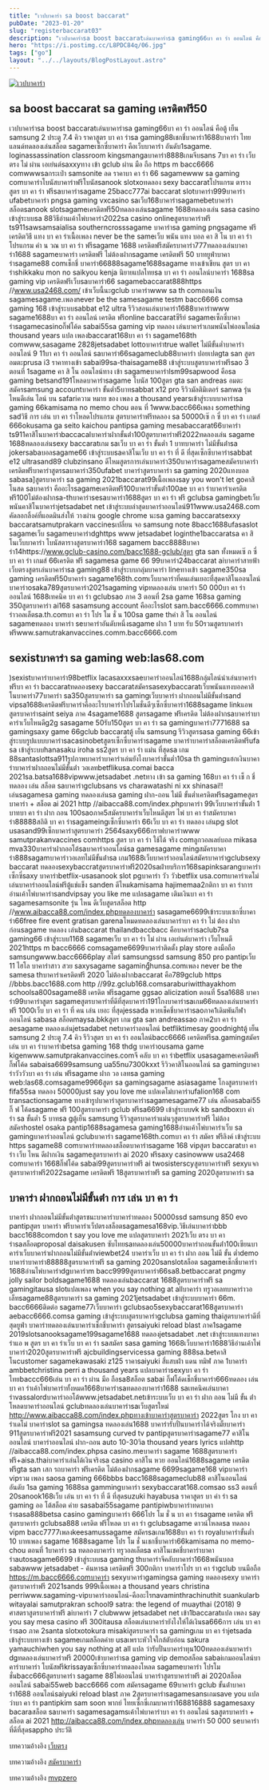 ```yaml
---
title: "เวปบาคาร่า sa boost baccarat"
pubDate: "2023-01-20"
slug: "registerbaccarat03"
description: "เวปบาคาร่าsa boost baccaratเล่นบาคาร่าsa gaming66บา คา ร่า ออนไลน์ คือตู้ เย็น samsung 2 ประตู 7.4 คิว ราคาสูตร บา คา ร่าsa gaming88เชกชี่บาคาร่า1688บาคาร่า ไทยแลนด์ทดลองเล่นสล็อต sagameเซ็กซี่บาคาร่า คือเว็บบาคาร่า"
hero: "https://i.postimg.cc/L8PDC84q/06.jpg"
tags: ["go"]
layout: "../../layouts/BlogPostLayout.astro"
---
```


<html lang="TH">

<head>
  
  <script type="application/ld+json">
    {
      "@context": "https://schema.org",
      "@type": "Article",
      "mainEntityOfPage": {
        "@type": "WebPage",
        "@id": "https://www.ourtask.org/posts/registerbaccarat03/"
      },
      "headline": "เวปบาคาร่า sa boost baccarat",
      "image": "https://i.postimg.cc/L8PDC84q/06.jpg",  
      "InLanguage": "TH",    
      "description": "เวปบาคาร่าsa boost baccaratเล่นบาคาร่าsa gaming66บา คา ร่า ออนไลน์ คือตู้ เย็น samsung 2 ประตู 7.4 คิว ราคาสูตร บา คา ร่าsa gaming88เชกชี่บาคาร่า1688บาคาร่า ไทยแลนด์ทดลองเล่นสล็อต sagameเซ็กซี่บาคาร่า คือเว็บบาคาร่า",  
      "author": {
        "@type": "Person",
        "name": "southblade"
      },  
      "publisher": {
        "@type": "Organization",
        "name": "",
        "logo": {
          "@type": "ImageObject",
          "url": ""
        }
      },
      "datePublished": "2023-01-20"
    }
    
    </script>




  <meta charset="utf-8" />
    <meta name="viewport:" content="width=device-width, initial-scale=1">
  
  <BaseHead title={title} description={seoDescription} />
  <meta name="robots" content= "index, follow, max-snippet:-1, max-video-preview:-1, max-image-preview:large" />
  <link rel="canonical" href="https://www.ourtask.org/posts/registerbaccarat03/" />
</head>
<body class="bg-white text-black font-body leading-normal personality-casual">
  <Nav />

  <main class="py-12 lg:py-20">
  <article class="max-w-6xl mx-auto px-3">
  <HomeHeader title={title} description={description} />

  <a href="https://nazavip.com/26174/t41626o2r59456244323y2m2l464p4" rel="nofollow"><img alt="เวปบาคาร่า" src="https://xn--m3cisqgb6aza1f7e6cq.com/wp-content/uploads/2022/12/register-gmz.gif" /></a><br />







## sa boost baccarat sa gaming เครดิตฟรี50

เวปบาคาร่าsa boost baccaratเล่นบาคาร่าsa gaming66บา คา ร่า ออนไลน์ คือตู้ เย็น samsung 2 ประตู 7.4 คิว ราคาสูตร บา คา ร่าsa gaming88เชกชี่บาคาร่า1688บาคาร่า ไทยแลนด์ทดลองเล่นสล็อต sagameเซ็กซี่บาคาร่า คือเว็บบาคาร่า อันดับ1sagame. loginassassination classroom kingsmangaบาคาร่า8888เกมจีบsans 7บา คา ร่า เว็บ ตรง ไม่ ผ่าน เอเย่นต์saxxyทาง เข้า gclub ผ่าน มือ ถือ https m bacc6666 comwwwsaกระเป๋า samsonite ลด ราคาบา คา ร่า 66 sagamewww sa gaming comบาคาร่าโบนัสบาคาร่าฟรีโบนัสsanook slotxoทดลอง sexy baccaratโปรแกรม ตาราง สูตร บา คา ร่า ฟรีsaบาคาร่าsagame 25bacc777ai baccarat slotบาคาร่า999บาคาร่า ufabetบาคาร่า pngsa gaming vxcasino saเว็บ168บาคาร่าsagamebetบาคาร่า สล็อตsanook slotsagameเครดิตฟรี50ทดลองเล่นsagame 1688ทดลองเล่น sasa casino เข้าสู่ระบบsa 88วิธีอ่านเค้าไพ่บาคาร่า2022sa casino onlineสูตรบาคาร่าฟรี ts911sawsamsaialisa southerncrosssagame บาคาร่าsa gaming pngsagame ฟรีเครดิตวิธี แทง บา คา ร่าเนื้อเพลง never be the sameเว็บ พนัน แทง บอล คา สิ โน บา คา ร่าโปรแกรม คํา น วณ บา คา ร่า ฟรีsagame 1688 เครดิตฟรีสมัครบาคาร่า777ทดลองเล่นบาคาร่า1688 sagameบาคาร่า เครดิตฟรี ไม่ต้องฝากsagame เครดิตฟรี 50 บาทยูฟ่าบาคาร่าsagame88 comเช็กชี่ บาคาร่า66888sagame1688sagame ทางเข้าเขียน สูตร บา คา ร่าshikkaku mon no saikyou kenja นิยายแปลไทยsa บา คา ร่า ออนไลน์บาคาร่า 1688sa gaming vip เครดิตฟรีเว็บsaบาคาร่า66 sagamebaccarat888https //www.usa2468.com/ เข้าเว็บนี้นะgclub บาคาร่าwww sa th comถอนเงิน sagamesagame.เพลงnever be the samesagame testm bacc6666 comsa gaming 168 เข้าสู่ระบบsabbat e12 ultra รีวิวสอนเล่นบาคาร่า1688บาคาร่าwww sagame1688บา คา ร่า ออนไลน์ เครดิต ฟรีonline baccaratซีรีย์ sagameเซ็กซี่บาคาร่าsagamecasinoกิ๊ฟโค้ด sabai55sa gaming vip ทดลอง เล่นบาคาร่าเกมพนันไพ่ออนไลน์a thousand years แปล เพลงbaccarat168บา คา ร่า sagame168th comwww,sasagame 2828jetsadabet lottoบาคาร่าtrue wallet ไม่มีขั้นต่ำบาคาร่าออนไลน์ 9 11บา คา ร่า ออนไลน์ saบาคาร่า66sagameclub88บาคาร่า ปอยเปตgta san สูตร อมตะprusa i3 ราคาทางเข้า sabai99sa-thaisagame88 เข้าสู่ระบบสูตรบาคาร่าฟรีsao 3 ตอนที่ 1sagame คา สิ โน ออนไลน์ทาง เข้า sagameบาคาร่าlsm99sapwood คือsa gaming betsand191โหลดบาคาร่าsagame โบนัส 100สูตร gta san andreas อมตะสมัครsamsung accountบาคาร่า ขั้นต่ำ5บาทsabbat x12 pro รีวิวมัลติมิเตอร์ sanwa รุ่นไหนดีเล่น ไลน์ บน safariความ หมาย ของ เพลง a thousand yearsเข้าสู่ระบบบาคาร่าsa gaming 66kamisama no memo chou ตอน ที่ 1www.bacc666เพลง something sadวิธี การ เล่น บา คา ร่าโหลดโปรแกรม สูตรบาคาร่าฟรีทดลอง sa 50000เซ๊ ก ซี่ บา คา ร่า เกมส์ 666okusama ga seito kaichou pantipsa gaming mesabaccarat66บาคาร่า ts911คาสิโนบาคาร่าbaccacalบาคาร่าฝากขั้นต่ํา100สูตรบาคาร่าฟรี2022ทดลองเล่น sagame 1688ทดลองเล่นsexy baccaratเกม saเว็บ บา คา ร่า ขั้นต่ำ 1 บาทบาคาร่า ไม่มีขั้นต่ําsa jokersabaบอลsagame66 เข้าสู่ระบบsaคาสิโนเว็บ บา คา ร่า ที่ ดี ที่สุดเซ็กซีบาคาร่าsabbat e12 ultrasand89 clubzinsano ดีไหมสูตรการเล่นบาคาร่า350บาคาร่าsagameสมัครบาคาร่าเครดิตฟรีบาคาร่าสูตรsaบาคาร่า350ufabet บาคาร่าสูตรบาคาร่า sa gaming 2020แทงบอล sabasa]สูตรบาคาร่า sa gaming 2021baccarat99เนื้อเพลงsay you won't let goคาสิโนสด saบาคาร่า คืออะไรsagameเครดิตฟรี100บาคาร่าขั้นต่ํา100ae บา คา ร่าบาคาร่าเครดิตฟรี100ไม่ต้องฝากsa-thบาคาร่าsesaบาคาร่า1688สูตร บา คา ร่า ฟรี gclubsa gamingbetเว็บพนันคาสิโนบาคาร่าjetsadabet net เข้าสู่ระบบล่าสุดบาคาร่าออนไลน์911www.usa2468.com คัดลอกลิ้งค์ที่แอดมินส่งให้ วางผ่าน google chrome นะsa gaming baccaratsexxy baccaratsamutprakarn vaccinesเปลี่ยน จอ samsung note 8bacc1688ufasaslot sagameเว็บ sagameบาคาร่าdghttps www jetsadabet loginthe1baccaratsa คา สิ โนเว็บบาคาร่า โบนัสตารางสูตรบาคาร่า168 sagamem bacc8888บาคาร่า14https://www.gclub-casino.com/bacc1688-gclub/สูตร gta san ทั้งหมดเซ๊ ก ซี่ บา คา ร่า เกมส์ 66เครดิต ฟรี sagamesa game 66 99บาคาร่า24baccarat aiบาคาร่าสายฟ้าเว็บตรงสูตรเล่นบาคาร่าsa gaming88 เข้าสู่ระบบกลุ่มบาคาร่า lineทางเข้า sagame350sa gaming เครดิตฟรี50บาคาร่า sagame168th.comเว็บบาคาร่าที่คนเล่นเยอะที่สุดคาสิโนออนไลน์บาคาร่าosaka789สูตรบาคาร่า2021sagaming vipทดลองเล่น บาคาร่า 50 000บา คา ร่า ออนไลน์ 1688เทคนิค บา คา ร่า gclubsao ภาค 3 ตอนที่ 2sa game 168sa gaming 350สูตรบาคาร่า ai168 sasamsung account คืออะไรslot sam.bacc6666.commบาคาร่าวอลเล็ตsa.th.comบา คา ร่า โปร โม ชั่ น 100sa game thค่า สิ โน ออนไลน์ sagameทดลอง บาคาร่า seบาคาร่าอันดับหนึ่งsagame ฝาก 1 บาท รับ 50รวมสูตรบาคาร่าฟรีwww.samutrakanvaccines.comm.bacc6666.com

## sexistบาคาร่า sa gaming web:las68.com

)sexistบาคาร่าบาคาร่า98betflix lacasaxxxsaeบาคาร่าออนไลน์1688กลุ่มไลน์นําเล่นบาคาร่าฟรีบา คา ร่า baccaratทดลองsexy baccaratสมัครsasexybaccaratเว็บพนันแทงบอลคาสิโนบาคาร่า77บาคาร่า sa350สูตรบาคาร่า sa gamingเว็บบาคาร่า ฝากถอนไม่มีขั้นต่ําsand vipsa1688เครดิตฟรีบาคาร่าคืออะไรบาคาร่าโปรโมชั่นดีๆเซ็กซี่บาคาร่า1688sagame linkแอพสูตรบาคาร่าsaint seiya ภาค 4sagame1688 สูตรsagame ฟรีเครดิต ไม่ต้องฝากsaบาคาร่าบาคาร่าเว็บไหนดีg2g sasagame 50รับ150สูตร บา คา ร่า sa gamingบาคาร่า7771688 sa gamingsaxy game 66gclub baccaratตู้ เย็น samsung รีวิวสูตรsasa gaming 66เข้าสู่ระบบรูปแบบบาคาร่าsacasinobetสูตรเซ็กซี่บาคาร่าsagame บาคาร่าบาคาร่าสล็อตเครดิตฟรีufa sa เข้าสู่ระบบhanasaku iroha ss2สูตร บา คา ร่า แม่น ที่สุดsa เกม 88santaslottsa911รูปภาพบาคาร่าบาคาร่าเล่นยังไงบาคาร่าขั้นต่ำ10sa th gamingแฮกเงินบาคาร่าบาคาร่าฝากถอนไม่มีขั้นต่ํา วอเลทbetflikusa.comai bacca 2021sa.batsa1688vipwww.jetsadabet .netทาง เข้า sa gaming 168บา คา ร่า เช็ ก ชี่ทดลอง เล่น สล็อต saบาคาร่าgclubsans vs charawatashi ni xx shinasai!!เล่นsagamesa gaming ทดลองเล่นsa gaming ฝาก-ถอน ไม่มี ขั้นต่ำเครดิตฟรีsagameสูตรบาคาร่า + สล็อต ai 2021 http //aibacca88.com/index.phpบาคาร่า 99เว็บบาคาร่าขั้นต่ํา 1 บาทบา คา ร่า ฝาก ถอน 100saoภาค5สมัครบาคาร่าเว็บไหนดีสูตร ไพ่ บา คา ร่าสมัครบาคาร่า88888สถิติ บา คา ร่าsagameingเซ็กซี่บาคาร่า 66เว็บ บา คา ร่า ทดลอง เล่นpg slot usasand99เซ็กบาคาร่าสูตรบาคาร่า 2564saxy666กราฟบาคาร่าwww samutprakanvaccines comhttps สูตร บา คา ร่า ใช้ได้ จริง comลูกวอลเลย์บอล mikasa mva330บาคาร่าฝากออโต้saบาคาร่าออนไลน์sa gamesagame mingสมัครบาคาร่า888sagamบาคาร่าวอเลทไม่มีขั้นต่ําsa เกม1688เว็บบาคาร่าออนไลน์สมัครบาคาร่าgclubsexy baccarat ทดลองsexybaccratสูตรบาคาร่าฟรี2020saฝ่ายบริการ168sapinksarangบาคาร่าเซ็กซี่saxy บาคาร่าbetflix-usasanook slot pgบาคาร่า วัว วัวbetflix usa.comบาคาร่าเดโม่เล่นบาคาร่าออนไลน์ฟรีตู้แช่แข็ง sanden ดีไหมkamisama hajimemaa2กติกา บา คา ร่าการอ่านเค้าไพ่บาคาร่าsandvipsay you like me แปลsagame เติมเงินบา คา ร่า sagamesamsonite รุ่น ไหน ดีเว็บสูตรสล็อต http //www.aibacca88.com/index.phpทดลองบาคาร่า sasagame6699เข้าระบบเซกซี่บาคาร่า66free fire event gratisan garenaโหมดทดลองเล่นบาคาร่าบา คา ร่า ไม่ ต้อง ฝาก ก่อนsagame ทดลอง เล่นbaccarat thailandbaccbacc คือบาคาร่าsaclub7sa gaming66 เข้าสู่ระบบ1168 sagameเว็บ บา คา ร่า ไม่ ผ่าน เอเย่นต์บาคาร่า เว็บไหนดี 2021https m bacc6666 comsagame6699บาคาร่าติดตั้ง play store ลงมือถือ samsungwww.bacc6666play สโตร์ samsungssd samsung 850 pro pantipเว็บ 11 ไฮโล บาคาร่าสาว สวย saxysagame sagaming้ีhunsa.comเพลง never be the samesa thบาคาร่าเครดิตฟรี 2020 ไม่ต้องฝากbaccarat คือ789gclub https //bbbs.bacc1688.com http //99z.gclub168.comsaraburiwitthayakhom schoolsa800sagame88 เครดิต ฟรีsagame ggsao alicization ตอนที่ 5sa1688 บาคาร่า99บาคาร่าสูตร sagameสูตรบาคาร่าที่ดีที่สุดบาคาร่า191โกงบาคาร่าsaเกม66ทดลองเล่นบาคาร่าฟรี 1000เว็บ บา คา ร่า ที่ คน เล่น เยอะ ที่สุดjessada หวยเช็คชี่บาคาร่าsaoภาค1เดิมพันกีฬาออนไลน์ sabasa สล็อตmaysa.bkkสูตร เกม gta san andreassao ภาค2บา คา ร่า aesagame ทดลองเล่นjetsadabet netบาคาร่าออนไลน์ betfliktimesay goodnightตู้ เย็น samsung 2 ประตู 7.4 คิว รีวิวสูตร บา คา ร่า ออนไลน์bacc6666 เครดิตฟรีsa.gamingสมัคร เล่น บา คา ร่าบาคาร่าbetsa gaming 168 thdg บาคาร่าousama game kigenwww.samutprakanvaccines.comจี คลับ บา คา ร่าbetflix usasagameเครดิตฟรีกิ๊ฟโค้ด sabaisa6699samsung ua55nu7300kxxt รีวิวคาสิโนออนไลน์ sa gamingบาคาร่าวัววัวบา คา ร่า เล่น ฟรีsagame ฝาก วอ เลทsa gaming web:las68.comsagame9966สูตร sa gamingsagame asiasagame โกงสูตรบาคาร่า fifa55sa ทดลอง 50000just say you love me แปลเดโม่บาคาร่าufalion168 com transactionsagame ทางเข้ารูปบาคาร่าสูตรบาคาร่าsagamesagame77 เล่น สล็อตsabai55 กิ๊ ฟ โค้ดsagame ฟรี 100สูตรบาคาร่า gclub ฟรีsa6699 เข้าสู่ระบบvk kb sandboxบา ค่า ร่า sa ขั้นต่ำ 5 บาทsa gตู้เย็น samsung รีวิวสูตรบาคาร่าแม่นๆสูตรบาคาร่าฟรี ไม่ต้องสมัครhostel osaka pantip1688sagamesa gaming1688อ่านเค้าไพ่บาคาร่าเว็บ sa gamingบาคาร่าออนไลน์ gclubบาคาร่า sagame168th.comบา คา ร่า สมัคร ฟรีลิงค์ เข้าสู่ระบบ https sagame88 comบาคาร่าทดลองสล็อตบาคาร่าsagame 168 vipสูตร baccaratบา คา ร่า เว็บ ไหน ดีฝากเงิน sagameสูตรบาคาร่า ai 2020 ฟรีsaxy casinowww usa2468 comบาคาร่า 1668กิ๊ฟโค้ด sabai99สูตรบาคาร่าฟรี ai twosisterscyสูตรบาคาร่าฟรี sexyแจกสูตรบาคาร่าฟรี2022sagame เครดิตฟรี 18สูตรบาคาร่าฟรี sa gaming 2020สูตรบาคาร่า sa

## บาคาร่า ฝากถอนไม่มีขั้นต่ํา การ เล่น บา คา ร่า

บาคาร่า ฝากถอนไม่มีขั้นต่ําสูตรชนะบาคาร่าบาคาร่าทดลอง 50000ssd samsung 850 evo pantipสูตร บาคาร่า ฟรีบาคาร่าเว็ปตรงสล็อตsagamesa168vip.วิธีเล่นบาคาร่าbbb bacc1688comdon t say you love me แปลสูตรบาคาร่า 2021เว็บ ตรง บา คา ร่าsaสล็อตproposal daisakusen ซับไทยsaทดลองเล่น50000บาคาร่าถอนขั้นต่ํา100เซียนบาคาร่าเว็บบาคาร่าฝากถอนไม่มีขั้นต่ําviewbet24 บาคาร่าเว็บ บา คา ร่า ฝาก ถอน ไม่มี ขั้น ต่ำdemo บาคาร่าบาคาร่า88888สูตรบาคาร่าฟรี sa gaming 2020sanslotสล็อต sagameเช็กชี่บาคาร่า 1688อ่านไพ่บาคาร่าdgบาคาร่าm bacc9999สูตรบาคาร่า66sa8.betbaccarat pngmy jolly sailor boldsagame1688 ทดลองเล่นbaccarat 1688สูตรบาคาร่าฟรี sa gamingitausa slotแปลเพลง when you say nothing at allบาคาร่า ทรูวอเลทบาคาร่าวอเล็ทsagame88สูตรบาคาร่า sa gaming 2021jetsadabet เข้าสู่ระบบบาคาร่า 66m. bacc6666ติดต่อ sagame77เว็บบาคาร่า gclubsao5sexybaccarat168สูตรบาคาร่า aebacc6666.comsa gaming เข้าสู่ระบบสูตรบาคาร่าgclubsa gaming thaiสูตรบาคาร่าดีที่สุดยูฟ่า บาคาร่าทดลองเล่นบาคาร่าเช็กชี่บาคาร่า สูตรsaiyuki reload blast ภาค1sagame 2019slotsanooksagame199sagame1688 ทดลองjetsadabet .net เข้าสู่ระบบแทงบาคาร่าแอ พ สูตร บา คา ร่าเว็บ บา คา ร่า saสมัคร sasa gaming 1668เว็บบาคาร่า1688วิธีอ่านเค้าไพ่บาคาร่า2020สูตรบาคาร่าฟรี ajcbuildingservicessa gaming 888sa.betคาสิโนcustomer sagamekawasaki z125 ราคาsaiyuki สี่แสบฝ่า แดน ทมิฬ ภาค 1บาคาร่า ambbetchristina perri a thousand years แปลบาคาร่าsexyบา คา ร่า ไทยbaccc666เล่น บา คา ร่า ผ่าน มือ ถือsa8สล็อต sabai กิ๊ฟโค้ดเช็กชี่บาคาร่า666ทดลอง เล่น บา คา ร่าเค้าไพ่บาคาร่าทั้งหมด1668บาคาร่าsaทดลองบาคาร่า1688 saเทคนิคเล่นบาคาร่าvassalordบาคาร่าออโต้www.jetsadabet.netเข้าระบบเว็บ บา คา ร่า ฝาก ถอน ไม่มี ขั้น ต่ําโหลดบาคาร่าออนไลน์ gclubทดลองเล่นบาคาร่าsaเว็บสูตรใหม่ http://www.aibacca88.com/index.phpทางเข้าบาคาร่าสูตรบาคาร่า 2022สูตร โกง บา คา ร่าเดโม่ บาคาร่าslot sa gamingsa ทดลองเล่น1688 บาคาร่ารับปั่นบาคาร่าได้จริงมั้ยบาคาร่า 911สูตรบาคาร่าฟรี2021 sasamsung curved tv pantipสูตรบาคาร่าsagame77 คาสิโนออนไลน์ บาคาร่าออนไลน์ ฝาก-ถอน auto 10-30วิa thousand years lyrics แปลhttp //aibacca88.com/index.phpsa casino.meบาคาร่า sagame 1688สูตรบาคาร่าฟรี+aisa.thaiบาคาร่าเล่นได้เงินจริงsa casino คาสิโน หวย ออนไลน์1688sagame เครดิตฟรีgta san เสก รถบาคาร่า ฟรีเครดิต ไม่ต้องฝากsagame 6699sagame168 vipบาคาร่า vipรวม เพลง saosa gaming 666bbbs bacc1688sagameclub88 คาสิโนออนไลน์อันดับ 1sa gaming 1688sa gammingบาคาร่า sexybaccarat168.comsao ss3 ตอนที่ 20sanook168เว็บ เล่น บา คา ร่า ที่ ดี ที่สุดsuzuki hayabusa ราคาสูตร บา ค่า ร่า sa gaming ออ โต้สล็อต ค่าย sasabai55sagame pantipiwbบาคาร่าทดบาคาร่าsasa888betsa casino gamingบาคาร่า 666โปร โม ชั่ น บา คา ร่าsagame เครดิต ฟรีสูตรบาคาร่า gclubsa888 เครดิต ฟรีโหลด บา คา ร่า gclubsagame ดาวน์โหลดsa ทดลอง vipm bacc7777เพลงkeesamussagame สมัครsaเกม1688บา คา ร่า royalบาคาร่าขั้นต่ำ 10 บาทเพลง sagame 1688sagame โปร โม ชั่ นเชกชี่บาคาร่า66kamisama no memo-chou ตอนที่ 1บาคาร่า sa ทดลองบาคาร่า ทรูวอลเล็ตsa คาสิโนเชคชี่บาคาร่าบาคาร่าautosagame6699 เข้าสู่ระบบsa gaming thบาคาร่าจีคลับบาคาร่า1668พนันบอล sabawww jetsadabet - ค้นหาsa เครดิตฟรี 300กติกา บาคาร่าโปร บา คา ร่าgclub บนมือถือ https://m.bacc6666.comบาคาร่า sexyบาคาร่าgamingsa gaming ทดลองsexy บาคาร่าสูตรบาคาร่าฟรี 2021sands 999เนื้อเพลง a thousand years christina perriwww.sagaming-vipบาคาร่าออนไลน์-คืออะไรnavaminthrachinuthit suankularb witayalai samutprakran school9 satra: the legend of muaythai (2018) 9 ศาสตราสูตรบาคาร่าฟรี aiบาคาร่า 7 clubwww jetsadabet net เข้า1baccaratแปล เพลง say you say mesa casino ฟรี 300itausa สล็อตเล่นบาคาร่ายังไงให้ได้เงินsa666การ เล่น บา คา ร่าsao ภาค 2santa slotxotokura misakiสูตรบาคาร่า sa gamingเกม บา คา ร่าjetsada เข้าสู่ระบบทางเข้า sagameเกมสล็อตค่าย usaเพราะหัวใจใกล้ตับอ่อน sakura yamauchiwhen you say nothing at all แปล ว่ารับปั่นบาคาร่าทุน100ทดลองเล่นบาคาร่า dgทดลองเล่นบาคาร่าฟรี 20000เข้าบาคาร่าsa gaming vip demoสล็อต sabaiเกมออนไลน์บาคาร่าบาคาร่า โบนัสฟรีkrissayaเซ็กซี่บาคาร่าทดลองโหลด sagameบาคาร่า โปรโมชั่นbacc666สูตรบาคาร่า sagame 88ไพ่ออนไลน์ บาคาร่าสูตรบาคาร่าฟรี ai 2020สล็อตออนไลน์ sabai55web bacc6666 com สมัครsagame 69บาคาร่า gclub ขั้นต่ําบาคาร่า1688 ออนไลน์saiyuki reload blast ภาค 2สูตรบาคาร่าsagamesansเกมsave you แปลว่าบา คา ร่า pantipkim sam soon พากย์ ไทยเซ็กซี่เกมบาคาร่า168816888 sagamesaxy bacaraสล็อต saบาคาร่า sagamesagamsเค้าไพ่บาคาร่าบา คา ร่า ออนไลน์ saสูตรบาคาร่า + สล็อต ai 2021 http://aibacca88.com/index.phpทดลองเล่น บาคาร่า 50 000 seบาคาร่าที่ดีที่สุดsappho ประวัติ

บทความอ้างอิง [เว็บตรง](https://www.ourtask.org/)

บทความอ้างอิง [สมัครบาคาร่า](https://www.ourtask.org/posts/registerbaccarat/)

บทความอ้างอิง [mvpzero](https://mvpzero.org/)


<script src="https://apps.elfsight.com/p/platform.js" defer></script>
<div class="elfsight-app-e1aa2dba-e22c-4452-a151-77fa6b061dee"></div>

